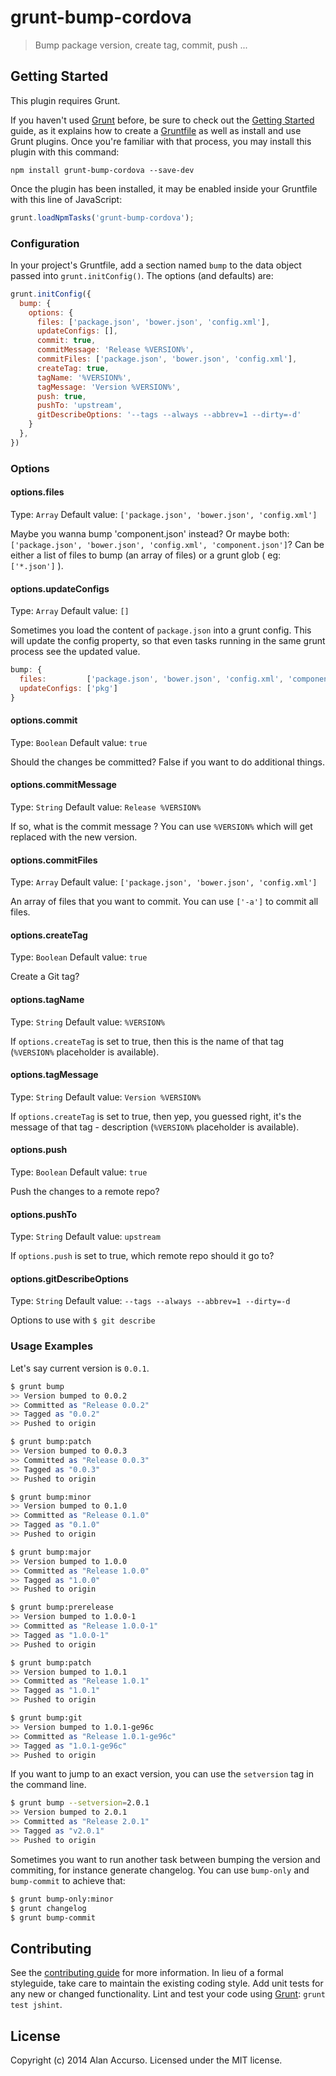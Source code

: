 # grunt-bump-cordova

> Bump package version, create tag, commit, push ...

## Getting Started
This plugin requires Grunt.

If you haven't used [Grunt](http://gruntjs.com/) before, be sure to check out the [Getting Started](http://gruntjs.com/getting-started) guide, as it explains how to create a [Gruntfile](http://gruntjs.com/sample-gruntfile) as well as install and use Grunt plugins. Once you're familiar with that process, you may install this plugin with this command:

```shell
npm install grunt-bump-cordova --save-dev
```

Once the plugin has been installed, it may be enabled inside your Gruntfile with this line of JavaScript:

```js
grunt.loadNpmTasks('grunt-bump-cordova');
```

### Configuration
In your project's Gruntfile, add a section named `bump` to the data object passed into `grunt.initConfig()`. The options (and defaults) are:

```js
grunt.initConfig({
  bump: {
    options: {
      files: ['package.json', 'bower.json', 'config.xml'],
      updateConfigs: [],
      commit: true,
      commitMessage: 'Release %VERSION%',
      commitFiles: ['package.json', 'bower.json', 'config.xml'],
      createTag: true,
      tagName: '%VERSION%',
      tagMessage: 'Version %VERSION%',
      push: true,
      pushTo: 'upstream',
      gitDescribeOptions: '--tags --always --abbrev=1 --dirty=-d'
    }
  },
})
```

### Options

#### options.files
Type: `Array`
Default value: `['package.json', 'bower.json', 'config.xml']`

Maybe you wanna bump 'component.json' instead? Or maybe both: `['package.json', 'bower.json', 'config.xml', 'component.json']`? Can be either a list of files to bump (an array of files) or a grunt glob ( eg: `['*.json']` ).

#### options.updateConfigs
Type: `Array`
Default value: `[]`

Sometimes you load the content of `package.json` into a grunt config. This will update the config property, so that even tasks running in the same grunt process see the updated value.

```js
bump: {
  files:         ['package.json', 'bower.json', 'config.xml', 'component.json'],
  updateConfigs: ['pkg']
}
```

#### options.commit
Type: `Boolean`
Default value: `true`

Should the changes be committed? False if you want to do additional things.

#### options.commitMessage
Type: `String`
Default value: `Release %VERSION%`

If so, what is the commit message ? You can use `%VERSION%` which will get replaced with the new version.

#### options.commitFiles
Type: `Array`
Default value: `['package.json', 'bower.json', 'config.xml']`

An array of files that you want to commit. You can use `['-a']` to commit all files.

#### options.createTag
Type: `Boolean`
Default value: `true`

Create a Git tag?

#### options.tagName
Type: `String`
Default value: `%VERSION%`

If `options.createTag` is set to true, then this is the name of that tag (`%VERSION%` placeholder is available).

#### options.tagMessage
Type: `String`
Default value: `Version %VERSION%`

If `options.createTag` is set to true, then yep, you guessed right, it's the message of that tag - description (`%VERSION%` placeholder is available).

#### options.push
Type: `Boolean`
Default value: `true`

Push the changes to a remote repo?

#### options.pushTo
Type: `String`
Default value: `upstream`

If `options.push` is set to true, which remote repo should it go to?

#### options.gitDescribeOptions
Type: `String`
Default value: `--tags --always --abbrev=1 --dirty=-d`

Options to use with `$ git describe`


### Usage Examples

Let's say current version is `0.0.1`.

```bash
$ grunt bump
>> Version bumped to 0.0.2
>> Committed as "Release 0.0.2"
>> Tagged as "0.0.2"
>> Pushed to origin

$ grunt bump:patch
>> Version bumped to 0.0.3
>> Committed as "Release 0.0.3"
>> Tagged as "0.0.3"
>> Pushed to origin

$ grunt bump:minor
>> Version bumped to 0.1.0
>> Committed as "Release 0.1.0"
>> Tagged as "0.1.0"
>> Pushed to origin

$ grunt bump:major
>> Version bumped to 1.0.0
>> Committed as "Release 1.0.0"
>> Tagged as "1.0.0"
>> Pushed to origin

$ grunt bump:prerelease
>> Version bumped to 1.0.0-1
>> Committed as "Release 1.0.0-1"
>> Tagged as "1.0.0-1"
>> Pushed to origin

$ grunt bump:patch
>> Version bumped to 1.0.1
>> Committed as "Release 1.0.1"
>> Tagged as "1.0.1"
>> Pushed to origin

$ grunt bump:git
>> Version bumped to 1.0.1-ge96c
>> Committed as "Release 1.0.1-ge96c"
>> Tagged as "1.0.1-ge96c"
>> Pushed to origin
````

If you want to jump to an exact version, you can use the ```setversion``` tag in the command line.

```bash
$ grunt bump --setversion=2.0.1
>> Version bumped to 2.0.1
>> Committed as "Release 2.0.1"
>> Tagged as "v2.0.1"
>> Pushed to origin
```

Sometimes you want to run another task between bumping the version and commiting, for instance generate changelog. You can use `bump-only` and `bump-commit` to achieve that:

```bash
$ grunt bump-only:minor
$ grunt changelog
$ grunt bump-commit
```

## Contributing
See the [contributing guide](https://github.com/aaccurso/grunt-bump-cordova/blob/master/CONTRIBUTING.md) for more information. In lieu of a formal styleguide, take care to maintain the existing coding style. Add unit tests for any new or changed functionality. Lint and test your code using [Grunt](http://gruntjs.com/): `grunt test jshint`.

## License
Copyright (c) 2014 Alan Accurso. Licensed under the MIT license.
